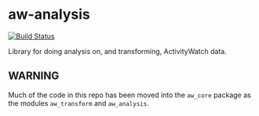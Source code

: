 aw-analysis
===========

[![Build Status](https://travis-ci.org/ActivityWatch/aw-analysis.svg?branch=master)](https://travis-ci.org/ActivityWatch/aw-analysis)

Library for doing analysis on, and transforming, ActivityWatch data.

## WARNING

Much of the code in this repo has been moved into the `aw_core` package as the modules `aw_transform` and `aw_analysis`.


